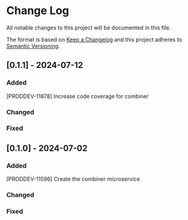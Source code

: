 # Change Log

All notable changes to this project will be documented in this file.

The format is based on [Keep a Changelog](http://keepachangelog.com/)
and this project adheres to [Semantic Versioning](http://semver.org/).

## [0.1.1] - 2024-07-12

### Added

[PRODDEV-11878] Increase code coverage for combiner

### Changed

### Fixed

## [0.1.0] - 2024-07-02

### Added

[PRODDEV-11596] Create the combiner microservice

### Changed

### Fixed

